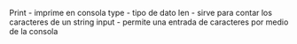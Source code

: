 Print - imprime en consola
type - tipo de dato
len - sirve para contar los caracteres de un string
input - permite una entrada de caracteres por medio de la consola

